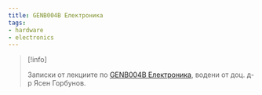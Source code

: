 ```yaml
---
title: GENB004B Електроника
tags:
- hardware
- electronics
---
```


> [!info]  
> 
> Записки от лекциите по [GENB004B Електроника](https://ecatalog.nbu.bg/default.asp?V_Year=2023&YSem=3&Spec_ID=&Mod_ID=&PageShow=coursepresent&P_Menu=courses_part1&Fac_ID=3&M_PHD=0&P_ID=832&TabIndex=1&K_ID=41508&K_TypeID=25&l=0), водени от доц. д-р Ясен Горбунов.
